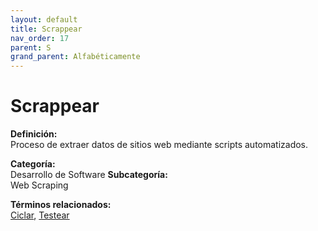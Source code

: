 ```yaml
---
layout: default
title: Scrappear
nav_order: 17
parent: S
grand_parent: Alfabéticamente
---
```


# Scrappear

**Definición:**  
Proceso de extraer datos de sitios web mediante scripts automatizados.

**Categoría:**  
Desarrollo de Software 
**Subcategoría:**  
Web Scraping

**Términos relacionados:**  
[Ciclar](https://maleniski.github.io/diccionario-angl-tec-mx/docs/alfabeticamente/C/ciclar.html), [Testear](https://maleniski.github.io/diccionario-angl-tec-mx/docs/alfabeticamente/T/testear.html)
